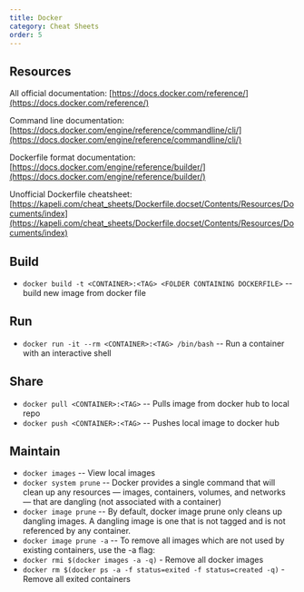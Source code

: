 ```yaml
---
title: Docker
category: Cheat Sheets
order: 5
---
```


## Resources

All official documentation: [https://docs.docker.com/reference/](https://docs.docker.com/reference/)

Command line documentation: [https://docs.docker.com/engine/reference/commandline/cli/](https://docs.docker.com/engine/reference/commandline/cli/)

Dockerfile format documentation: [https://docs.docker.com/engine/reference/builder/](https://docs.docker.com/engine/reference/builder/)

Unofficial Dockerfile cheatsheet: [https://kapeli.com/cheat_sheets/Dockerfile.docset/Contents/Resources/Documents/index](https://kapeli.com/cheat_sheets/Dockerfile.docset/Contents/Resources/Documents/index)

## Build

- `docker build -t <CONTAINER>:<TAG> <FOLDER CONTAINING DOCKERFILE>` -- build new image from docker file

## Run

- `docker run -it --rm <CONTAINER>:<TAG> /bin/bash` -- Run a container with an interactive shell

## Share

- `docker pull <CONTAINER>:<TAG>` -- Pulls image from docker hub to local repo
- `docker push <CONTAINER>:<TAG>` -- Pushes local image to docker hub

## Maintain

- `docker images` -- View local images
- `docker system prune` -- Docker provides a single command that will clean up any resources — images, containers, volumes, and networks — that are dangling (not associated with a container)
- `docker image prune` -- By default, docker image prune only cleans up dangling images. A dangling image is one that is not tagged and is not referenced by any container.
- `docker image prune -a` -- To remove all images which are not used by existing containers, use the -a flag:
- `docker rmi $(docker images -a -q)` - Remove all docker images
- `docker rm $(docker ps -a -f status=exited -f status=created -q)` - Remove all exited containers
